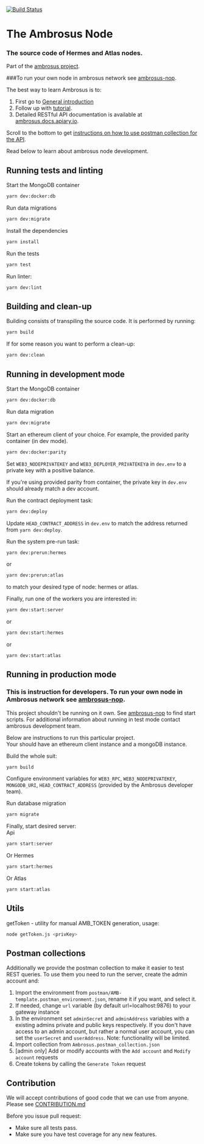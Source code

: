 [![Build Status](https://travis-ci.com/ambrosus/ambrosus-node.svg?branch=master)](https://travis-ci.com/ambrosus/ambrosus-node)

# The Ambrosus Node
### The source code of Hermes and Atlas nodes.

Part of the [ambrosus project](https://ambrosus.io/). 


###To run your own node in ambrosus network see [ambrosus-nop](https://github.com/ambrosus/ambrosus-nop).

The best way to learn Ambrosus is to:
1. First go to [General introduction](https://github.com/ambrosus/ambrosus-node/blob/master/docs/introduction.md)
2. Follow up with [tutorial](https://github.com/ambrosus/ambrosus-node/blob/master/docs/tutorial.md).
3. Detailed RESTful API documentation is available at [ambrosus.docs.apiary.io](https://ambrosus.docs.apiary.io/).

Scroll to the bottom to get [instructions on how to use postman collection for the API](#postman-collections).

Read below to learn about ambrosus node development.

## Running tests and linting

Start the MongoDB container
```sh
yarn dev:docker:db
```

Run data migrations
```sh
yarn dev:migrate
```

Install the dependencies
```sh
yarn install
```

Run the tests
```sh
yarn test
```

Run linter:
```sh
yarn dev:lint
```

## Building and clean-up
Building consists of transpiling the source code. It is performed by running:
```sh
yarn build
```

If for some reason you want to perform a clean-up:
```sh
yarn dev:clean
```

## Running in development mode

Start the MongoDB container
```sh
yarn dev:docker:db
```

Run data migration
```sh
yarn dev:migrate
```

Start an ethereum client of your choice. For example, the provided parity container (in dev mode).
```sh
yarn dev:docker:parity
```

Set `WEB3_NODEPRIVATEKEY` and `WEB3_DEPLOYER_PRIVATEKEY`a in `dev.env` to a private key with 
a positive balance. 

If you're using provided parity from container, the private key in `dev.env` should already match a dev account.

Run the contract deployment task:
```sh
yarn dev:deploy
```

Update `HEAD_CONTRACT_ADDRESS` in `dev.env` to match the address returned from `yarn dev:deploy`.

Run the system pre-run task:
```sh
yarn dev:prerun:hermes
```
or
```sh
yarn dev:prerun:atlas
```
to match your desired type of node: hermes or atlas.

Finally, run one of the workers you are interested in:
```sh
yarn dev:start:server
```
or 
```sh
yarn dev:start:hermes
```
or
```sh
yarn dev:start:atlas
```

## Running in production mode
### This is instruction for developers. To run your own node in Ambrosus network see [ambrosus-nop](https://github.com/ambrosus/ambrosus-nop).

This project shouldn't be running on it own. See [ambrosus-nop](https://github.com/ambrosus/ambrosus-nop) to find 
start scripts. For additional information about running in test mode contact ambrosus development team.

Below are instructions to run this particular project. \
Your should have an ethereum client instance and a mongoDB instance.

Build the whole suit:
```sh
yarn build
```

Configure environment variables for `WEB3_RPC`, `WEB3_NODEPRIVATEKEY`, `MONGODB_URI`, `HEAD_CONTRACT_ADDRESS` (provided by the Ambrosus developer team).

Run database migration
```sh
yarn migrate
```

Finally, start desired server: \
Api
```sh
yarn start:server
```

Or Hermes
```sh
yarn start:hermes
```

Or Atlas
```sh
yarn start:atlas
```

## Utils

getToken - utility for manual AMB_TOKEN generation, usage: 
```sh
node getToken.js <privKey>
```

## Postman collections

Additionally we provide the postman collection to make it easier to test REST queries. To use them you need to run the server, create the admin account and:

1. Import the environment from `postman/AMB-template.postman_environment.json`, rename it if you want, and select it.
2. If needed, change `url` variable (by default url=localhost:9876) to your gateway instance
3. In the environment set `adminSecret` and `adminAddress` variables with a existing admins private and public keys respectively. If you don't have access to an admin account, but rather a normal user account, you can set the `userSecret` and `userAddress`. Note: functionality will be limited.
4. Import collection from `Ambrosus.postman_collection.json`
5. [admin only] Add or modify accounts with the `Add account` and `Modify account` requests
6. Create tokens by calling the `Generate Token` request


## Contribution
We will accept contributions of good code that we can use from anyone.  
Please see [CONTRIBUTION.md](CONTRIBUTION.md)

Before you issue pull request:
* Make sure all tests pass.
* Make sure you have test coverage for any new features.
